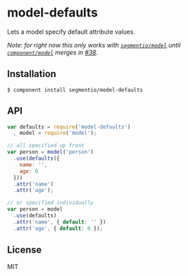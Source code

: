# model-defaults

  Lets a model specify default attribute values.

  _Note: for right now this only works with [`segmentio/model`](https://github.com/segmentio/model) until [`component/model`](https://github.com/component/model) merges in [#38](https://github.com/component/model/pull/38)._

## Installation

    $ component install segmentio/model-defaults

## API

```js
var defaults = require('model-defaults')
  , model = require('model');

// all specified up front
var person = model('person')
  .use(defaults({
    name: '',
    age: 0
  }))
  .attr('name')
  .attr('age');

// or specified individually
var person = model
  .use(defaults)
  .attr('name', { default: '' })
  .attr('age', { default: 0 });
```

## License

  MIT
